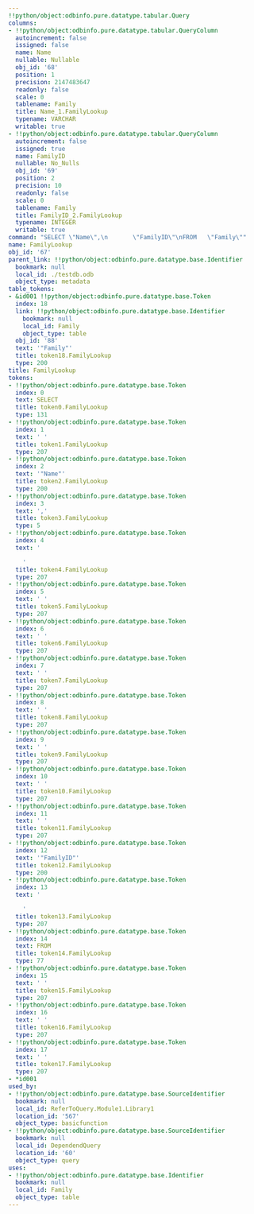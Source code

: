 ```yaml
---
!!python/object:odbinfo.pure.datatype.tabular.Query
columns:
- !!python/object:odbinfo.pure.datatype.tabular.QueryColumn
  autoincrement: false
  issigned: false
  name: Name
  nullable: Nullable
  obj_id: '68'
  position: 1
  precision: 2147483647
  readonly: false
  scale: 0
  tablename: Family
  title: Name_1.FamilyLookup
  typename: VARCHAR
  writable: true
- !!python/object:odbinfo.pure.datatype.tabular.QueryColumn
  autoincrement: false
  issigned: true
  name: FamilyID
  nullable: No_Nulls
  obj_id: '69'
  position: 2
  precision: 10
  readonly: false
  scale: 0
  tablename: Family
  title: FamilyID_2.FamilyLookup
  typename: INTEGER
  writable: true
command: "SELECT \"Name\",\n       \"FamilyID\"\nFROM   \"Family\""
name: FamilyLookup
obj_id: '67'
parent_link: !!python/object:odbinfo.pure.datatype.base.Identifier
  bookmark: null
  local_id: ./testdb.odb
  object_type: metadata
table_tokens:
- &id001 !!python/object:odbinfo.pure.datatype.base.Token
  index: 18
  link: !!python/object:odbinfo.pure.datatype.base.Identifier
    bookmark: null
    local_id: Family
    object_type: table
  obj_id: '88'
  text: '"Family"'
  title: token18.FamilyLookup
  type: 200
title: FamilyLookup
tokens:
- !!python/object:odbinfo.pure.datatype.base.Token
  index: 0
  text: SELECT
  title: token0.FamilyLookup
  type: 131
- !!python/object:odbinfo.pure.datatype.base.Token
  index: 1
  text: ' '
  title: token1.FamilyLookup
  type: 207
- !!python/object:odbinfo.pure.datatype.base.Token
  index: 2
  text: '"Name"'
  title: token2.FamilyLookup
  type: 200
- !!python/object:odbinfo.pure.datatype.base.Token
  index: 3
  text: ','
  title: token3.FamilyLookup
  type: 5
- !!python/object:odbinfo.pure.datatype.base.Token
  index: 4
  text: '

    '
  title: token4.FamilyLookup
  type: 207
- !!python/object:odbinfo.pure.datatype.base.Token
  index: 5
  text: ' '
  title: token5.FamilyLookup
  type: 207
- !!python/object:odbinfo.pure.datatype.base.Token
  index: 6
  text: ' '
  title: token6.FamilyLookup
  type: 207
- !!python/object:odbinfo.pure.datatype.base.Token
  index: 7
  text: ' '
  title: token7.FamilyLookup
  type: 207
- !!python/object:odbinfo.pure.datatype.base.Token
  index: 8
  text: ' '
  title: token8.FamilyLookup
  type: 207
- !!python/object:odbinfo.pure.datatype.base.Token
  index: 9
  text: ' '
  title: token9.FamilyLookup
  type: 207
- !!python/object:odbinfo.pure.datatype.base.Token
  index: 10
  text: ' '
  title: token10.FamilyLookup
  type: 207
- !!python/object:odbinfo.pure.datatype.base.Token
  index: 11
  text: ' '
  title: token11.FamilyLookup
  type: 207
- !!python/object:odbinfo.pure.datatype.base.Token
  index: 12
  text: '"FamilyID"'
  title: token12.FamilyLookup
  type: 200
- !!python/object:odbinfo.pure.datatype.base.Token
  index: 13
  text: '

    '
  title: token13.FamilyLookup
  type: 207
- !!python/object:odbinfo.pure.datatype.base.Token
  index: 14
  text: FROM
  title: token14.FamilyLookup
  type: 77
- !!python/object:odbinfo.pure.datatype.base.Token
  index: 15
  text: ' '
  title: token15.FamilyLookup
  type: 207
- !!python/object:odbinfo.pure.datatype.base.Token
  index: 16
  text: ' '
  title: token16.FamilyLookup
  type: 207
- !!python/object:odbinfo.pure.datatype.base.Token
  index: 17
  text: ' '
  title: token17.FamilyLookup
  type: 207
- *id001
used_by:
- !!python/object:odbinfo.pure.datatype.base.SourceIdentifier
  bookmark: null
  local_id: ReferToQuery.Module1.Library1
  location_id: '567'
  object_type: basicfunction
- !!python/object:odbinfo.pure.datatype.base.SourceIdentifier
  bookmark: null
  local_id: DependendQuery
  location_id: '60'
  object_type: query
uses:
- !!python/object:odbinfo.pure.datatype.base.Identifier
  bookmark: null
  local_id: Family
  object_type: table
---
```

